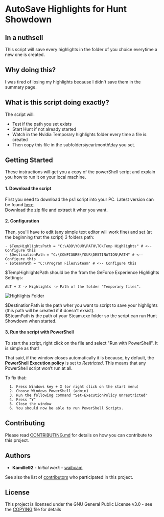 # AutoSave Highlights for Hunt Showdown

## In a nuthsell
This script will save every highlights in the folder of you choice everytime a new one is created.

## Why doing this?
I was tired of losing my highlights because I didn't save them in the summary page.

## What is this script doing exactly?
The script will:
- Test if the path you set exists
- Start Hunt if not already started
- Watch in the Nvidia Temporary highlights folder every time a file is created
- Then copy this file in the subfolders\year\month\day you set.


## Getting Started

These instructions will get you a copy of the powerShell script and explain you how to run it on your local machine.

#### 1. Download the script

First you need to download the ps1 script into your PC.
Latest version can be found [here](https://github.com/waibcam/AutoSave-Highlights-for-Hunt-Showdown/releases/tag/v0.1).  
Download the zip file and extract it wher you want.

#### 2. Configuration
Then, you'll have to edit (any simple text editor will work fine) and set (at the beginning that the script) 3 folders path:
```
- $TempHighlightsPath = "C:\ADD\YOUR\PATH\TO\Temp Highlights" # <-- Configure this
- $DestinationPath = "C:\CONFIGURE\YOUR\DESTINATION\PATH" # <-- Configure this
- $SteamPath = "C:\Program Files\Steam" # <-- Configure this
```
$TempHighlightsPath should be the from the GeForce Experience Highlights Settings:  
```
ALT + Z -> Highlights -> Path of the folder "Temporary files".
```
![Highlights Folder](https://i.imgur.com/xjpMVci.png)  

$DestinationPath is the path wher you want to script to save your highlights (this path will be created if it doesn't exsist).  
$SteamPath is the path of your Steam.exe folder so the script can run Hunt Showdown when started.  

#### 3. Run the script with PowerShell
To start the script, right click on the file and select "Run with PowerShell". It is simple as that!

That said, if the window closes automatically it is because, by default, the **PowerShell Execution policy** is set to *Restricted*. This means that any PowerShell script won’t run at all.  
  
To fix that:
```
  1. Press Windows key + X (or right click on the start menu)  
  2. Choose Windows PowerShell (admin)  
  3. Run the following command "Set-ExecutionPolicy Unrestricted"  
  4. Press "Y"  
  5. Close the window  
  6. You should now be able to run PowerShell Scripts.
```

## Contributing

Please read [CONTRIBUTING.md](CONTRIBUTING.md) for details on how you can contribute to this project.

## Authors

* **Kamille92** - *Initial work* - [waibcam](https://github.com/waibcam)

See also the list of [contributors](https://github.com/waibcam/RSI_Companion/contributors) who participated in this project.

## License

This project is licensed under the GNU General Public License v3.0 - see the [COPYING](COPYING) file for details
